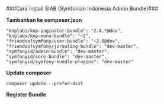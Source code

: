 ###Cara Install SIAB (Symfonian Indonesia Admin Bundle)###

**Tambahkan ke composer.json**

```lang=json
"knplabs/knp-paginator-bundle": "2.4.*@dev",
"knplabs/knp-menu-bundle": "~2",
"friendsofsymfony/user-bundle": "~2.0@dev",
"friendsofsymfony/jsrouting-bundle": "dev-master",
"symfonyid/admin-bundle": "dev-master",
"symfonyid/core-bundle": "dev-master",
"symfonyid/symfony-bundle-plugins": "dev-master"
```

**Update composer**

```lang=shell
composer update --prefer-dist
```

**Register Bundle**